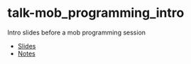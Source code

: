 # talk-mob_programming_intro

Intro slides before a mob programming session

 * [Slides](mob.pdf)
 * [Notes](presenter_notes.md)
